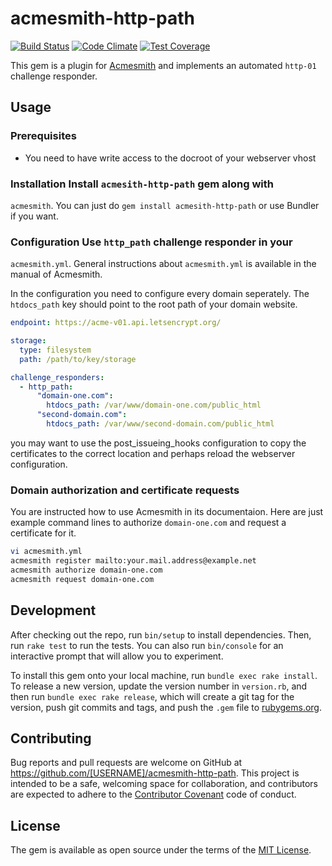 # acmesmith-http-path

[![Build Status](https://travis-ci.org/mipmip/acmesmith-http-path.svg?branch=master)](https://travis-ci.org/mipmip/acmesmith-http-path)
[![Code Climate](https://codeclimate.com/github/mipmip/acmesmith-http-path/badges/gpa.svg)](https://codeclimate.com/github/mipmip/acmesmith-http-path)
[![Test Coverage](https://codeclimate.com/github/mipmip/acmesmith-http-path/badges/coverage.svg)](https://codeclimate.com/github/mipmip/acmesmith-http-path/coverage)

This gem is a plugin for [Acmesmith](https://github.com/sorah/acmesmith)
and implements an automated `http-01` challenge responder.

## Usage

### Prerequisites
- You need to have write access to the docroot of your webserver vhost

### Installation Install `acmesith-http-path` gem along with
`acmesmith`. You can just do `gem install acmesith-http-path` or use
Bundler if you want.

### Configuration Use `http_path` challenge responder in your
`acmesmith.yml`. General instructions about `acmesmith.yml` is available
in the manual of Acmesmith.

In the configuration you need to configure every domain seperately. The
`htdocs_path` key should point to the root path of your domain website.

```yaml
endpoint: https://acme-v01.api.letsencrypt.org/

storage:
  type: filesystem
  path: /path/to/key/storage

challenge_responders:
  - http_path:
      "domain-one.com":
        htdocs_path: /var/www/domain-one.com/public_html
      "second-domain.com":
        htdocs_path: /var/www/second-domain.com/public_html
```

you may want to use the post_issueing_hooks configuration to copy
the certificates to the correct location and perhaps reload the webserver
configuration.

### Domain authorization and certificate requests

You are instructed how to use Acmesmith in its documentaion. Here are
just example command lines to authorize `domain-one.com` and request a
certificate for it.

```sh
vi acmesmith.yml
acmesmith register mailto:your.mail.address@example.net
acmesmith authorize domain-one.com
acmesmith request domain-one.com
```

## Development

After checking out the repo, run `bin/setup` to install dependencies. Then, run `rake test` to run the tests. You can also run `bin/console` for an interactive prompt that will allow you to experiment.

To install this gem onto your local machine, run `bundle exec rake install`. To release a new version, update the version number in `version.rb`, and then run `bundle exec rake release`, which will create a git tag for the version, push git commits and tags, and push the `.gem` file to [rubygems.org](https://rubygems.org).

## Contributing

Bug reports and pull requests are welcome on GitHub at https://github.com/[USERNAME]/acmesmith-http-path. This project is intended to be a safe, welcoming space for collaboration, and contributors are expected to adhere to the [Contributor Covenant](http://contributor-covenant.org) code of conduct.

## License

The gem is available as open source under the terms of the [MIT License](http://opensource.org/licenses/MIT).

